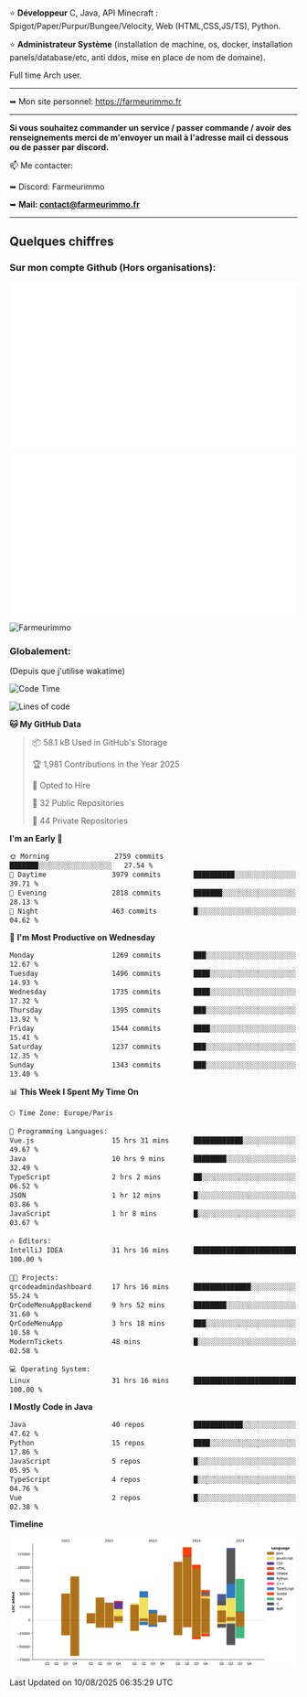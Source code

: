 ⭐ **Développeur** C, Java, API Minecraft : Spigot/Paper/Purpur/Bungee/Velocity, Web (HTML,CSS,JS/TS), Python.

⭐ **Administrateur Système** (installation de machine, os, docker, installation panels/database/etc, anti ddos, mise en place de nom de domaine).

Full time Arch user.

---

➥ Mon site personnel: https://farmeurimmo.fr

---

**Si vous souhaitez commander un service / passer commande / avoir des renseignements merci de m'envoyer un mail à l'adresse mail ci dessous ou de passer par discord.**

📫 Me contacter:
 
   ➥ Discord: Farmeurimmo
   
   ➥ **Mail: contact@farmeurimmo.fr**

---
## Quelques chiffres

### Sur mon compte Github (Hors organisations):

<a href="https://github.com/Farmeurimmo/github-stats">
<img src="https://github.com/Farmeurimmo/github-stats/blob/master/generated/overview.svg#gh-dark-mode-only" />
<img src="https://github.com/Farmeurimmo/github-stats/blob/master/generated/languages.svg#gh-dark-mode-only" />
</a>

<img src="https://komarev.com/ghpvc/?username=Farmeurimmo" alt="Farmeurimmo" />

### Globalement:

(Depuis que j'utilise wakatime)
<!--START_SECTION:waka-->
![Code Time](http://img.shields.io/badge/Code%20Time-2%2C330%20hrs%2059%20mins-blue)

![Lines of code](https://img.shields.io/badge/From%20Hello%20World%20I%27ve%20Written-1.1%20million%20lines%20of%20code-blue)

**🐱 My GitHub Data** 

> 📦 58.1 kB Used in GitHub's Storage 
 > 
> 🏆 1,981 Contributions in the Year 2025
 > 
> 💼 Opted to Hire
 > 
> 📜 32 Public Repositories 
 > 
> 🔑 44 Private Repositories 
 > 
**I'm an Early 🐤** 

```text
🌞 Morning                2759 commits        ███████░░░░░░░░░░░░░░░░░░   27.54 % 
🌆 Daytime                3979 commits        ██████████░░░░░░░░░░░░░░░   39.71 % 
🌃 Evening                2818 commits        ███████░░░░░░░░░░░░░░░░░░   28.13 % 
🌙 Night                  463 commits         █░░░░░░░░░░░░░░░░░░░░░░░░   04.62 % 
```
📅 **I'm Most Productive on Wednesday** 

```text
Monday                   1269 commits        ███░░░░░░░░░░░░░░░░░░░░░░   12.67 % 
Tuesday                  1496 commits        ████░░░░░░░░░░░░░░░░░░░░░   14.93 % 
Wednesday                1735 commits        ████░░░░░░░░░░░░░░░░░░░░░   17.32 % 
Thursday                 1395 commits        ███░░░░░░░░░░░░░░░░░░░░░░   13.92 % 
Friday                   1544 commits        ████░░░░░░░░░░░░░░░░░░░░░   15.41 % 
Saturday                 1237 commits        ███░░░░░░░░░░░░░░░░░░░░░░   12.35 % 
Sunday                   1343 commits        ███░░░░░░░░░░░░░░░░░░░░░░   13.40 % 
```


📊 **This Week I Spent My Time On** 

```text
🕑︎ Time Zone: Europe/Paris

💬 Programming Languages: 
Vue.js                   15 hrs 31 mins      ████████████░░░░░░░░░░░░░   49.67 % 
Java                     10 hrs 9 mins       ████████░░░░░░░░░░░░░░░░░   32.49 % 
TypeScript               2 hrs 2 mins        ██░░░░░░░░░░░░░░░░░░░░░░░   06.52 % 
JSON                     1 hr 12 mins        █░░░░░░░░░░░░░░░░░░░░░░░░   03.86 % 
JavaScript               1 hr 8 mins         █░░░░░░░░░░░░░░░░░░░░░░░░   03.67 % 

🔥 Editors: 
IntelliJ IDEA            31 hrs 16 mins      █████████████████████████   100.00 % 

🐱‍💻 Projects: 
qrcodeadmindashboard     17 hrs 16 mins      ██████████████░░░░░░░░░░░   55.24 % 
QrCodeMenuAppBackend     9 hrs 52 mins       ████████░░░░░░░░░░░░░░░░░   31.60 % 
QrCodeMenuApp            3 hrs 18 mins       ███░░░░░░░░░░░░░░░░░░░░░░   10.58 % 
ModernTickets            48 mins             █░░░░░░░░░░░░░░░░░░░░░░░░   02.58 % 

💻 Operating System: 
Linux                    31 hrs 16 mins      █████████████████████████   100.00 % 
```

**I Mostly Code in Java** 

```text
Java                     40 repos            ████████████░░░░░░░░░░░░░   47.62 % 
Python                   15 repos            ████░░░░░░░░░░░░░░░░░░░░░   17.86 % 
JavaScript               5 repos             █░░░░░░░░░░░░░░░░░░░░░░░░   05.95 % 
TypeScript               4 repos             █░░░░░░░░░░░░░░░░░░░░░░░░   04.76 % 
Vue                      2 repos             █░░░░░░░░░░░░░░░░░░░░░░░░   02.38 % 
```



**Timeline**

![Lines of Code chart](https://raw.githubusercontent.com/Farmeurimmo/Farmeurimmo/main/assets/bar_graph.png)


 Last Updated on 10/08/2025 06:35:29 UTC
<!--END_SECTION:waka-->
